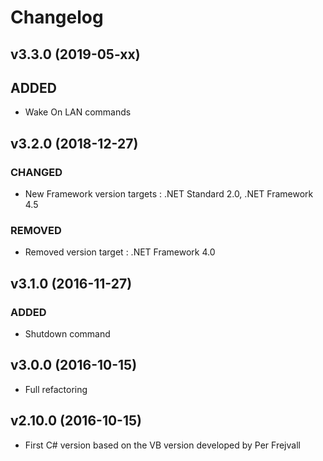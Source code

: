 # Changelog

## v3.3.0 (2019-05-xx)

## ADDED 

- Wake On LAN commands

## v3.2.0 (2018-12-27)

### CHANGED

- New Framework version targets : .NET Standard 2.0, .NET Framework 4.5

### REMOVED

- Removed version target : .NET Framework 4.0

## v3.1.0 (2016-11-27)

### ADDED

- Shutdown command

## v3.0.0 (2016-10-15)

- Full refactoring

## v2.10.0 (2016-10-15)

- First C# version based on the VB version developed by Per Frejvall